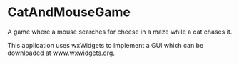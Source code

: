 # CatAndMouseGame
A game where a mouse searches for cheese in a maze while a cat chases it.

This application uses wxWidgets to implement a GUI which can be downloaded at www.wxwidgets.org.
